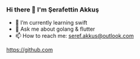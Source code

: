 ### Hi there 👋 I'm Şerafettin Akkuş

- 🌱 I’m currently learning swift
- 💬 Ask me about golang & flutter
- 📫 How to reach me: seref.akkus@outlook.com

https://github.com
